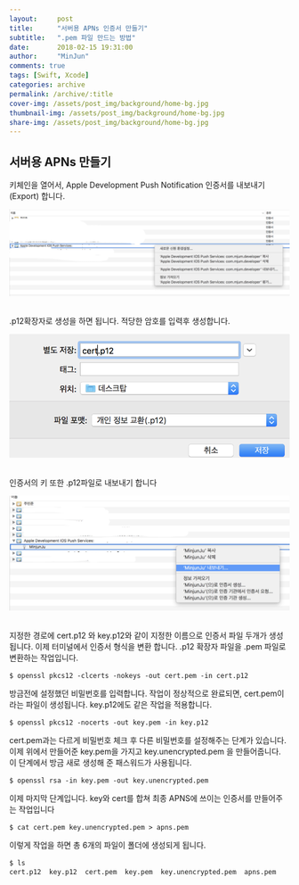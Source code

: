 ```yaml
---
layout:     post
title:      "서버용 APNs 인증서 만들기"
subtitle:   ".pem 파일 만드는 방법"
date:       2018-02-15 19:31:00
author:     "MinJun"
comments: true 
tags: [Swift, Xcode]
categories: archive
permalink: /archive/:title
cover-img: /assets/post_img/background/home-bg.jpg
thumbnail-img: /assets/post_img/background/home-bg.jpg
share-img: /assets/post_img/background/home-bg.jpg
---
```


## 서버용 APNs 만들기

키체인을 열어서, Apple Development Push Notification 인증서를 내보내기(Export) 합니다.  <br>

<center><img src="/assets/post_img/posts/APNs.png" width="700"></center> <br> 


.p12확장자로 생성을 하면 됩니다. 적당한 암호를 입력후 생성합니다.  <br>

<center><img src="/assets/post_img/posts/APNs-1.png" width="700"></center> <br> 

인증서의 키 또한 .p12파일로 내보내기 합니다 <br>

<center><img src="/assets/post_img/posts/APNs-2.png" width="700"></center> <br> 

지정한 경로에 cert.p12 와 key.p12와 같이 지정한 이름으로 인증서 파일 두개가 생성됩니다. 이제 터미널에서 인증서 형식을 변환 합니다. .p12 확장자 파일을 .pem 파일로 변환하는 작업입니다. <br>

```
$ openssl pkcs12 -clcerts -nokeys -out cert.pem -in cert.p12
```

방금전에 설정했던 비밀번호를 입력합니다. 작업이 정상적으로 완료되면, cert.pem이라는 파일이 생성됩니다.
key.p12에도 같은 작업을 적용합니다. <br>

```
$ openssl pkcs12 -nocerts -out key.pem -in key.p12
``` 

cert.pem과는 다르게 비밀번호 체크 후 다른 비밀번호를 설정해주는 단계가 있습니다.
이제 위에서 만들어준 key.pem을 가지고 key.unencrypted.pem 을 만들어줍니다. 이 단계에서 방금 새로 생성해 준 패스워드가 사용됩니다. <br>

```
$ openssl rsa -in key.pem -out key.unencrypted.pem
```

이제 마지막 단계입니다. key와 cert를 합쳐 최종 APNS에 쓰이는 인증서를 만들어주는 작업입니다 <br>

```
$ cat cert.pem key.unencrypted.pem > apns.pem
``` 

이렇게 작업을 하면 총 6개의 파일이 폴더에 생성되게 됩니다. <br> 

```
$ ls
cert.p12  key.p12  cert.pem  key.pem  key.unencrypted.pem  apns.pem
```














